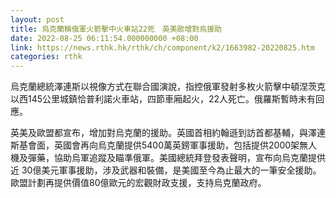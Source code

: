 ```yaml
---
layout: post
title: 烏克蘭稱俄軍火箭擊中火車站22死　英美歐增對烏援助
date: 2022-08-25 06:11:54.000000000 +08:00
link: https://news.rthk.hk/rthk/ch/component/k2/1663982-20220825.htm
categories: rthk
---
```


烏克蘭總統澤連斯以視像方式在聯合國演說，指控俄軍發射多枚火箭擊中頓涅茨克以西145公里城鎮恰普利諾火車站，四節車廂起火，22人死亡。俄羅斯暫時未有回應。

英美及歐盟都宣布，增加對烏克蘭的援助。英國首相約翰遜到訪首都基輔，與澤連斯基會面，英國會再向烏克蘭提供5400萬英鎊軍事援助，包括提供2000架無人機及彈藥，協助烏軍追蹤及瞄準俄軍。美國總統拜登發表聲明，宣布向烏克蘭提供近 30億美元軍事援助，涉及武器和裝備，是美國至今為止最大的一筆安全援助。歐盟計劃再提供價值80億歐元的宏觀財政支援，支持烏克蘭政府。
